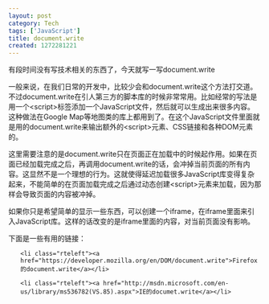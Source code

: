 ```yaml
---
layout: post
category: Tech
tags: ['JavaScript']
title: document.write
created: 1272281221
---
```

<p class="rteleft">有段时间没有写技术相关的东西了，今天就写一写document.write</p>


<p class="rteleft">一般来说，在我们日常的开发中，比较少会和document.write这个方法打交道。不过document.write在引人第三方的脚本库的时候非常常用。比如经常的写法是用一个&lt;script&gt;标签添加一个JavaScript文件，然后就可以生成出来很多内容。这种做法在Google Map等地图类的库上都用到了。在这个JavaScript文件里面就是用的document.write来输出额外的&lt;script&gt;元素、CSS链接和各种DOM元素的。</p>


<p class="rteleft">这里需要注意的是document.write只在页面正在加载中的时候起作用。如果在页面已经加载完成之后，再调用document.write的话，会冲掉当前页面的所有内容。这显然不是一个理想的行为。这就使得延迟加载很多JavaScript库变得复杂起来，不能简单的在页面加载完成之后通过动态创建&lt;script&gt;元素来加载，因为那样会导致页面的内容被冲掉。</p>


<p class="rteleft">如果你只是希望简单的显示一些东西，可以创建一个iframe，在iframe里面来引入JavaScript库。这样的话改变的是iframe里面的内容，对当前页面没有影响。</p>


<p class="rteleft">下面是一些有用的链接：</p>

<ul>

    <li class="rteleft"><a href="https://developer.mozilla.org/en/DOM/document.write">Firefox的document.write</a></li>

    <li class="rteleft"><a href="http://msdn.microsoft.com/en-us/library/ms536782(VS.85).aspx">IE的documet.write</a></li>

</ul>
